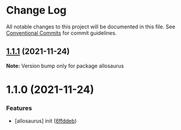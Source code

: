 # Change Log

All notable changes to this project will be documented in this file.
See [Conventional Commits](https://conventionalcommits.org) for commit guidelines.

## [1.1.1](https://github.com/hamza-ghufran/repo-packages/compare/allosaurus@1.1.0...allosaurus@1.1.1) (2021-11-24)

**Note:** Version bump only for package allosaurus





# 1.1.0 (2021-11-24)


### Features

* [allosaurus] init ([6ffddeb](https://github.com/hamza-ghufran/repo-packages/commit/6ffddeb01e5a9c747fc969ccc6dcf21be0ed7b65))

